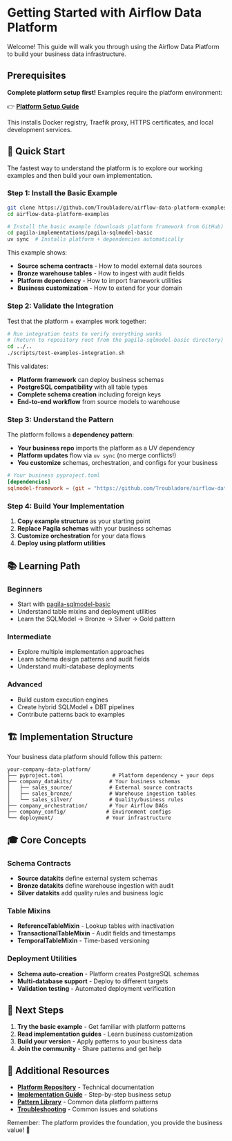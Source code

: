# Getting Started with Airflow Data Platform

Welcome! This guide will walk you through using the Airflow Data Platform to build your business data infrastructure.

## Prerequisites

**Complete platform setup first!** Examples require the platform environment:

👉 **[Platform Setup Guide](https://github.com/Troubladore/airflow-data-platform/blob/main/docs/getting-started.md)**

This installs Docker registry, Traefik proxy, HTTPS certificates, and local development services.

## 🎯 Quick Start

The fastest way to understand the platform is to explore our working examples and then build your own implementation.

### Step 1: Install the Basic Example

```bash
git clone https://github.com/Troubladore/airflow-data-platform-examples.git
cd airflow-data-platform-examples

# Install the basic example (downloads platform framework from GitHub)
cd pagila-implementations/pagila-sqlmodel-basic
uv sync  # Installs platform + dependencies automatically
```

This example shows:
- **Source schema contracts** - How to model external data sources
- **Bronze warehouse tables** - How to ingest with audit fields
- **Platform dependency** - How to import framework utilities
- **Business customization** - How to extend for your domain

### Step 2: Validate the Integration

Test that the platform + examples work together:

```bash
# Run integration tests to verify everything works
# (Return to repository root from the pagila-sqlmodel-basic directory)
cd ../..
./scripts/test-examples-integration.sh
```

This validates:
- **Platform framework** can deploy business schemas
- **PostgreSQL compatibility** with all table types
- **Complete schema creation** including foreign keys
- **End-to-end workflow** from source models to warehouse

### Step 3: Understand the Pattern

The platform follows a **dependency pattern**:
- **Your business repo** imports the platform as a UV dependency
- **Platform updates** flow via `uv sync` (no merge conflicts!)
- **You customize** schemas, orchestration, and configs for your business

```toml
# Your business pyproject.toml
[dependencies]
sqlmodel-framework = {git = "https://github.com/Troubladore/airflow-data-platform.git", branch = "main", subdirectory = "data-platform/sqlmodel-workspace/sqlmodel-framework"}
```

### Step 4: Build Your Implementation

1. **Copy example structure** as your starting point
2. **Replace Pagila schemas** with your business schemas
3. **Customize orchestration** for your data flows
4. **Deploy using platform utilities**

## 📚 Learning Path

### Beginners
- Start with [pagila-sqlmodel-basic](./pagila-implementations/pagila-sqlmodel-basic/)
- Understand table mixins and deployment utilities
- Learn the SQLModel → Bronze → Silver → Gold pattern

### Intermediate
- Explore multiple implementation approaches
- Learn schema design patterns and audit fields
- Understand multi-database deployments

### Advanced
- Build custom execution engines
- Create hybrid SQLModel + DBT pipelines
- Contribute patterns back to examples

## 🏗️ Implementation Structure

Your business data platform should follow this pattern:

```
your-company-data-platform/
├── pyproject.toml                # Platform dependency + your deps
├── company_datakits/            # Your business schemas
│   ├── sales_source/            # External source contracts
│   ├── sales_bronze/            # Warehouse ingestion tables
│   └── sales_silver/            # Quality/business rules
├── company_orchestration/       # Your Airflow DAGs
├── company_config/             # Environment configs
└── deployment/                 # Your infrastructure
```

## 🎓 Core Concepts

### **Schema Contracts**
- **Source datakits** define external system schemas
- **Bronze datakits** define warehouse ingestion with audit
- **Silver datakits** add quality rules and business logic

### **Table Mixins**
- **ReferenceTableMixin** - Lookup tables with inactivation
- **TransactionalTableMixin** - Audit fields and timestamps
- **TemporalTableMixin** - Time-based versioning

### **Deployment Utilities**
- **Schema auto-creation** - Platform creates PostgreSQL schemas
- **Multi-database support** - Deploy to different targets
- **Validation testing** - Automated deployment verification

## 🚀 Next Steps

1. **Try the basic example** - Get familiar with platform patterns
2. **Read implementation guides** - Learn business customization
3. **Build your version** - Apply patterns to your business data
4. **Join the community** - Share patterns and get help

## 📖 Additional Resources

- **[Platform Repository](https://github.com/Troubladore/airflow-data-platform)** - Technical documentation
- **[Implementation Guide](./implementation-guide.md)** - Step-by-step business setup
- **[Pattern Library](./business-setup-patterns.md)** - Common data platform patterns
- **[Troubleshooting](./troubleshooting.md)** - Common issues and solutions

Remember: The platform provides the foundation, you provide the business value! 🎯